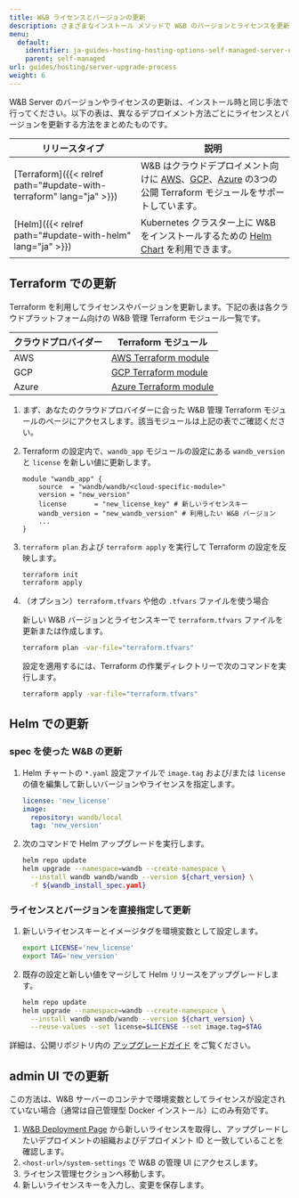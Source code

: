 ```yaml
---
title: W&B ライセンスとバージョンの更新
description: さまざまなインストール メソッドで W&B のバージョンとライセンスを更新するためのガイド。
menu:
  default:
    identifier: ja-guides-hosting-hosting-options-self-managed-server-upgrade-process
    parent: self-managed
url: guides/hosting/server-upgrade-process
weight: 6
---
```


W&B Server のバージョンやライセンスの更新は、インストール時と同じ手法で行ってください。以下の表は、異なるデプロイメント方法ごとにライセンスとバージョンを更新する方法をまとめたものです。

| リリースタイプ    | 説明         |
| ---------------- | ------------------ |
| [Terraform]({{< relref path="#update-with-terraform" lang="ja" >}}) | W&B はクラウドデプロイメント向けに [AWS](https://registry.terraform.io/modules/wandb/wandb/aws/latest)、[GCP](https://registry.terraform.io/modules/wandb/wandb/google/latest)、[Azure](https://registry.terraform.io/modules/wandb/wandb/azurerm/latest) の3つの公開 Terraform モジュールをサポートしています。 |
| [Helm]({{< relref path="#update-with-helm" lang="ja" >}})              | Kubernetes クラスター上に W&B をインストールするための [Helm Chart](https://github.com/wandb/helm-charts) を利用できます。  |

## Terraform での更新

Terraform を利用してライセンスやバージョンを更新します。下記の表は各クラウドプラットフォーム向けの W&B 管理 Terraform モジュール一覧です。

|クラウドプロバイダー| Terraform モジュール|
|-----|-----|
|AWS|[AWS Terraform module](https://registry.terraform.io/modules/wandb/wandb/aws/latest)|
|GCP|[GCP Terraform module](https://registry.terraform.io/modules/wandb/wandb/google/latest)|
|Azure|[Azure Terraform module](https://registry.terraform.io/modules/wandb/wandb/azurerm/latest)|

1. まず、あなたのクラウドプロバイダーに合った W&B 管理 Terraform モジュールのページにアクセスします。該当モジュールは上記の表でご確認ください。
2. Terraform の設定内で、`wandb_app` モジュールの設定にある `wandb_version` と `license` を新しい値に更新します。

   ```hcl
   module "wandb_app" {
       source  = "wandb/wandb/<cloud-specific-module>"
       version = "new_version"
       license       = "new_license_key" # 新しいライセンスキー
       wandb_version = "new_wandb_version" # 利用したい W&B バージョン
       ...
   }
   ```

3. `terraform plan` および `terraform apply` を実行して Terraform の設定を反映します。
   ```bash
   terraform init
   terraform apply
   ```

4. （オプション）`terraform.tfvars` や他の `.tfvars` ファイルを使う場合

   新しい W&B バージョンとライセンスキーで `terraform.tfvars` ファイルを更新または作成します。
   ```bash
   terraform plan -var-file="terraform.tfvars"
   ```
   設定を適用するには、Terraform の作業ディレクトリーで次のコマンドを実行します。  
   ```bash
   terraform apply -var-file="terraform.tfvars"
   ```

## Helm での更新

### spec を使った W&B の更新

1. Helm チャートの `*.yaml` 設定ファイルで `image.tag` および/または `license` の値を編集して新しいバージョンやライセンスを指定します。

   ```yaml
   license: 'new_license'
   image:
     repository: wandb/local
     tag: 'new_version'
   ```

2. 次のコマンドで Helm アップグレードを実行します。

   ```bash
   helm repo update
   helm upgrade --namespace=wandb --create-namespace \
     --install wandb wandb/wandb --version ${chart_version} \
     -f ${wandb_install_spec.yaml}
   ```

### ライセンスとバージョンを直接指定して更新

1. 新しいライセンスキーとイメージタグを環境変数として設定します。

   ```bash
   export LICENSE='new_license'
   export TAG='new_version'
   ```

2. 既存の設定と新しい値をマージして Helm リリースをアップグレードします。

   ```bash
   helm repo update
   helm upgrade --namespace=wandb --create-namespace \
     --install wandb wandb/wandb --version ${chart_version} \
     --reuse-values --set license=$LICENSE --set image.tag=$TAG
   ```

詳細は、公開リポジトリ内の [アップグレードガイド](https://github.com/wandb/helm-charts/blob/main/upgrade.md) をご覧ください。

## admin UI での更新

この方法は、W&B サーバーのコンテナで環境変数としてライセンスが設定されていない場合（通常は自己管理型 Docker インストール）にのみ有効です。

1. [W&B Deployment Page](https://deploy.wandb.ai/) から新しいライセンスを取得し、アップグレードしたいデプロイメントの組織およびデプロイメント ID と一致していることを確認します。
2. `<host-url>/system-settings` で W&B の管理 UI にアクセスします。
3. ライセンス管理セクションへ移動します。
4. 新しいライセンスキーを入力し、変更を保存します。